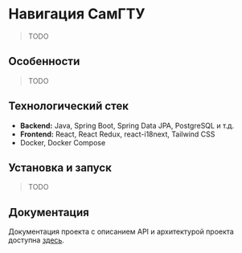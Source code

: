 # Навигация СамГТУ
> TODO

## Особенности
> TODO

## Технологический стек
- __Backend:__ Java, Spring Boot, Spring Data JPA, PostgreSQL и т.д.
- __Frontend:__ React, React Redux, react-i18next, Tailwind CSS
- Docker, Docker Compose

## Установка и запуск
> TODO

## Документация
Документация проекта с описанием API и архитектурой проекта доступна [здесь](DOCS.md).

